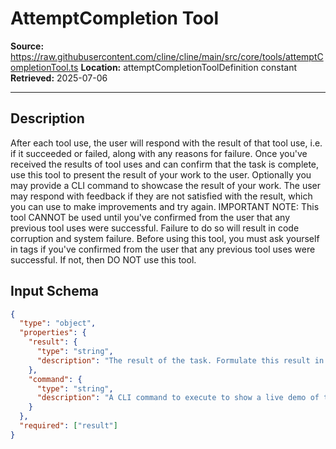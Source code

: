 # AttemptCompletion Tool

**Source:** https://raw.githubusercontent.com/cline/cline/main/src/core/tools/attemptCompletionTool.ts
**Location:** attemptCompletionToolDefinition constant
**Retrieved:** 2025-07-06

---

## Description

After each tool use, the user will respond with the result of that tool use, i.e. if it succeeded or failed, along with any reasons for failure. Once you've received the results of tool uses and can confirm that the task is complete, use this tool to present the result of your work to the user. Optionally you may provide a CLI command to showcase the result of your work. The user may respond with feedback if they are not satisfied with the result, which you can use to make improvements and try again.
IMPORTANT NOTE: This tool CANNOT be used until you've confirmed from the user that any previous tool uses were successful. Failure to do so will result in code corruption and system failure. Before using this tool, you must ask yourself in <thinking></thinking> tags if you've confirmed from the user that any previous tool uses were successful. If not, then DO NOT use this tool.

## Input Schema

```json
{
  "type": "object",
  "properties": {
    "result": {
      "type": "string",
      "description": "The result of the task. Formulate this result in a way that is final and does not require further input from the user. Don't end your result with questions or offers for further assistance."
    },
    "command": {
      "type": "string",
      "description": "A CLI command to execute to show a live demo of the result to the user. For example, use `open index.html` to display a created html website, or `open localhost:3000` to display a locally running development server. But DO NOT use commands like `echo` or `cat` that merely print text. This command should be valid for the current operating system. Ensure the command is properly formatted and does not contain any harmful instructions."
    }
  },
  "required": ["result"]
}
```